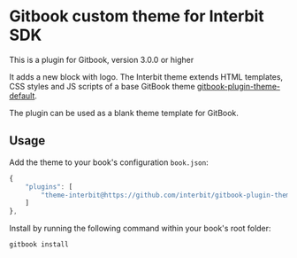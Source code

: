# Gitbook custom theme for Interbit SDK

This is a plugin for Gitbook, version 3.0.0 or higher

It adds a new block with logo. The Interbit theme extends HTML
templates, CSS styles and JS scripts of a base GitBook theme
[gitbook-plugin-theme-default](https://www.npmjs.com/package/gitbook-plugin-theme-default).

The plugin can be used as a blank theme template for GitBook.

## Usage

Add the theme to your book's configuration `book.json`:

```js
{
    "plugins": [
        "theme-interbit@https://github.com/interbit/gitbook-plugin-theme-interbit.git"
    ]
},
```

Install by running the following command within your book's root folder:

``` bash
gitbook install
```
